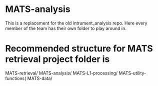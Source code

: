 # MATS-analysis
This is a replacement for the old intrument_analysis repo. Here every member of the team has their own folder to play around in. 

# Recommended structure for MATS retrieval project folder is

MATS-retrieval/
  MATS-analysis/
  MATS-L1-processing/
  MATS-utility-functions(
  MATS-data/ 

